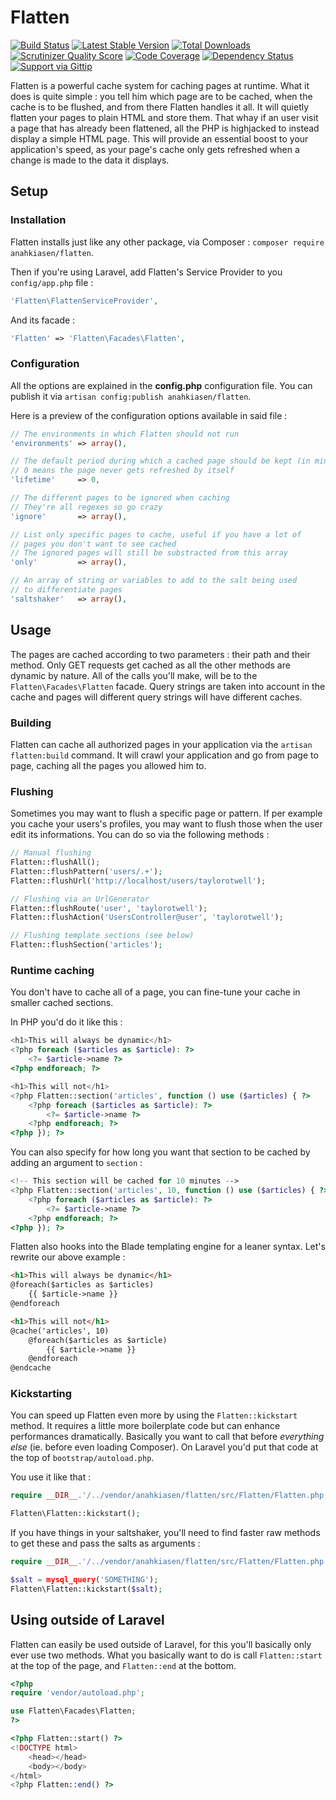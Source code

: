 # Flatten

[![Build Status](https://travis-ci.org/Anahkiasen/flatten.svg?branch=develop)](https://travis-ci.org/Anahkiasen/flatten)
[![Latest Stable Version](http://img.shields.io/packagist/v/anahkiasen/flatten.svg?style=flat)](https://packagist.org/packages/anahkiasen/flatten)
[![Total Downloads](http://img.shields.io/packagist/dt/anahkiasen/flatten.svg?style=flat)](https://packagist.org/packages/anahkiasen/flatten)
[![Scrutinizer Quality Score](http://img.shields.io/scrutinizer/g/anahkiasen/flatten.svg?style=flat)](https://scrutinizer-ci.com/g/anahkiasen/flatten/)
[![Code Coverage](http://img.shields.io/scrutinizer/coverage/g/anahkiasen/flatten.svg?style=flat)](https://scrutinizer-ci.com/g/anahkiasen/flatten/)
[![Dependency Status](https://www.versioneye.com/user/projects/544d46789fc4d555ff000071/badge.svg?style=flat)](https://www.versioneye.com/user/projects/544d46789fc4d555ff000071)
[![Support via Gittip](http://img.shields.io/gittip/Anahkiasen.svg?style=flat)](https://www.gittip.com/Anahkiasen/)

Flatten is a powerful cache system for caching pages at runtime.
What it does is quite simple : you tell him which page are to be cached, when the cache is to be flushed, and from there Flatten handles it all. It will quietly flatten your pages to plain HTML and store them. That whay if an user visit a page that has already been flattened, all the PHP is highjacked to instead display a simple HTML page.
This will provide an essential boost to your application's speed, as your page's cache only gets refreshed when a change is made to the data it displays.

## Setup

### Installation

Flatten installs just like any other package, via Composer : `composer require anahkiasen/flatten`.

Then if you're using Laravel, add Flatten's Service Provider to you `config/app.php` file :

```php
'Flatten\FlattenServiceProvider',
```

And its facade :

```php
'Flatten' => 'Flatten\Facades\Flatten',
```

### Configuration

All the options are explained in the **config.php** configuration file. You can publish it via `artisan config:publish anahkiasen/flatten`.

Here is a preview of the configuration options available in said file :

```php
// The environments in which Flatten should not run
'environments' => array(),

// The default period during which a cached page should be kept (in minutes)
// 0 means the page never gets refreshed by itself
'lifetime'     => 0,

// The different pages to be ignored when caching
// They're all regexes so go crazy
'ignore'       => array(),

// List only specific pages to cache, useful if you have a lot of
// pages you don't want to see cached
// The ignored pages will still be substracted from this array
'only'         => array(),

// An array of string or variables to add to the salt being used
// to differentiate pages
'saltshaker'   => array(),
```

## Usage

The pages are cached according to two parameters : their path and their method. Only GET requests get cached as all the other methods are dynamic by nature.
All of the calls you'll make, will be to the `Flatten\Facades\Flatten` facade.
Query strings are taken into account in the cache and pages will different query strings will have different caches.

### Building

Flatten can cache all authorized pages in your application via the `artisan flatten:build` command. It will crawl your application and go from page to page, caching all the pages you allowed him to.

### Flushing

Sometimes you may want to flush a specific page or pattern. If per example you cache your users's profiles, you may want to flush those when the user edit its informations.
You can do so via the following methods :

```php
// Manual flushing
Flatten::flushAll();
Flatten::flushPattern('users/.+');
Flatten::flushUrl('http://localhost/users/taylorotwell');

// Flushing via an UrlGenerator
Flatten::flushRoute('user', 'taylorotwell');
Flatten::flushAction('UsersController@user', 'taylorotwell');

// Flushing template sections (see below)
Flatten::flushSection('articles');
```

### Runtime caching

You don't have to cache all of a page, you can fine-tune your cache in smaller cached sections.

In PHP you'd do it like this :

```php
<h1>This will always be dynamic</h1>
<?php foreach ($articles as $article): ?>
	<?= $article->name ?>
<?php endforeach; ?>

<h1>This will not</h1>
<?php Flatten::section('articles', function () use ($articles) { ?>
	<?php foreach ($articles as $article): ?>
		<?= $article->name ?>
	<?php endforeach; ?>
<?php }); ?>
```

You can also specify for how long you want that section to be cached by adding an argument to `section` :

```php
<!-- This section will be cached for 10 minutes -->
<?php Flatten::section('articles', 10, function () use ($articles) { ?>
	<?php foreach ($articles as $article): ?>
		<?= $article->name ?>
	<?php endforeach; ?>
<?php }); ?>
```

Flatten also hooks into the Blade templating engine for a leaner syntax. Let's rewrite our above example :

```html
<h1>This will always be dynamic</h1>
@foreach($articles as $articles)
	{{ $article->name }}
@endforeach

<h1>This will not</h1>
@cache('articles', 10)
	@foreach($articles as $article)
		{{ $article->name }}
	@endforeach
@endcache
```

### Kickstarting

You can speed up Flatten even more by using the `Flatten::kickstart` method. It requires a little more boilerplate code but can enhance performances dramatically.
Basically you want to call that before _everything else_ (ie. before even loading Composer). On Laravel you'd put that code at the top of `bootstrap/autoload.php`.

You use it like that :

```php
require __DIR__.'/../vendor/anahkiasen/flatten/src/Flatten/Flatten.php';

Flatten\Flatten::kickstart();
```

If you have things in your saltshaker, you'll need to find faster raw methods to get these and pass the salts as arguments :

```php
require __DIR__.'/../vendor/anahkiasen/flatten/src/Flatten/Flatten.php';

$salt = mysql_query('SOMETHING');
Flatten\Flatten::kickstart($salt);
```

## Using outside of Laravel

Flatten can easily be used outside of Laravel, for this you'll basically only ever use two methods. What you basically want to do is call `Flatten::start` at the top of the page, and `Flatten::end` at the bottom.

```php
<?php
require 'vendor/autoload.php';

use Flatten\Facades\Flatten;
?>

<?php Flatten::start() ?>
<!DOCTYPE html>
	<head></head>
	<body></body>
</html>
<?php Flatten::end() ?>
```
